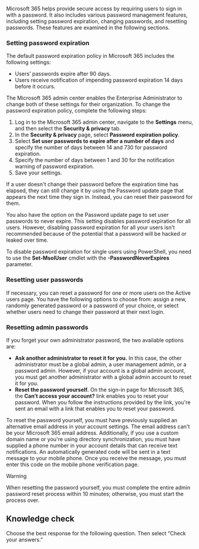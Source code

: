 Microsoft 365 helps provide secure access by requiring users to sign in with a password. It also includes various password management features, including setting password expiration, changing passwords, and resetting passwords. These features are examined in the following sections.

### Setting password expiration

The default password expiration policy in Microsoft 365 includes the following settings:

 *  Users’ passwords expire after 90 days.
 *  Users receive notification of impending password expiration 14 days before it occurs.

The Microsoft 365 admin center enables the Enterprise Administrator to change both of these settings for their organization. To change the password expiration policy, complete the following steps:

1.  Log in to the Microsoft 365 admin center, navigate to the **Settings** menu, and then select the **Security &amp; privacy** tab.
2.  In the **Security &amp; privacy** page, select **Password expiration policy**.
3.  Select **Set user passwords to expire after a number of days** and specify the number of days between 14 and 730 for password expiration.
4.  Specify the number of days between 1 and 30 for the notification warning of password expiration.
5.  Save your settings.

If a user doesn't change their password before the expiration time has elapsed, they can still change it by using the Password update page that appears the next time they sign in. Instead, you can reset their password for them.

You also have the option on the Password update page to set user passwords to never expire. This setting disables password expiration for all users. However, disabling password expiration for all your users isn't recommended because of the potential that a password will be hacked or leaked over time.

To disable password expiration for single users using PowerShell, you need to use the **Set-MsolUser** cmdlet with the **-PasswordNeverExpires** parameter.

### Resetting user passwords

If necessary, you can reset a password for one or more users on the Active users page. You have the following options to choose from: assign a new, randomly generated password or a password of your choice, or select whether users need to change their password at their next login.

### Resetting admin passwords

If you forget your own administrator password, the two available options are:

 *  **Ask another administrator to reset it for you.** In this case, the other administrator must be a global admin, a user management admin, or a password admin. However, if your account is a global admin account, you must get another administrator with a global admin account to reset it for you.
 *  **Reset the password yourself.** On the sign-in page for Microsoft 365, the **Can’t access your account?** link enables you to reset your password. When you follow the instructions provided by the link, you're sent an email with a link that enables you to reset your password.

To reset the password yourself, you must have previously supplied an alternative email address in your account settings. The email address can't be your Microsoft 365 email address. Additionally, if you use a custom domain name or you're using directory synchronization, you must have supplied a phone number in your account details that can receive text notifications. An automatically generated code will be sent in a text message to your mobile phone. Once you receive the message, you must enter this code on the mobile phone verification page.

> [!WARNING]
> When resetting the password yourself, you must complete the entire admin password reset process within 10 minutes; otherwise, you must start the process over.

## Knowledge check

Choose the best response for the following question. Then select “Check your answers.”